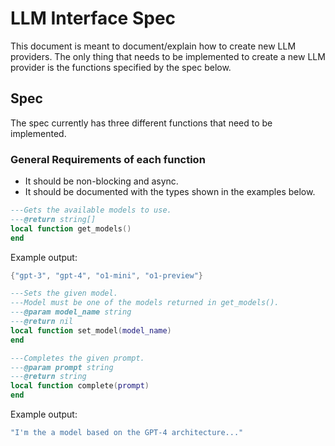 # LLM Interface Spec

This document is meant to document/explain how to create new LLM providers.
The only thing that needs to be implemented to create a new LLM provider is the functions specified by the spec below.

## Spec
The spec currently has three different functions that need to be implemented.

### General Requirements of each function
- It should be non-blocking and async.
- It should be documented with the types shown in the examples below.

```lua
---Gets the available models to use.
---@return string[]
local function get_models()
end
```
Example output:
```lua
{"gpt-3", "gpt-4", "o1-mini", "o1-preview"}
```

```lua
---Sets the given model.
---Model must be one of the models returned in get_models().
---@param model_name string
---@return nil
local function set_model(model_name)
end
```


```lua
---Completes the given prompt.
---@param prompt string
---@return string
local function complete(prompt)
end
```
Example output:
```lua
"I'm the a model based on the GPT-4 architecture..."
```
